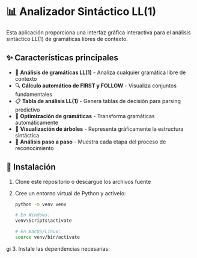 # 📊 Analizador Sintáctico LL(1)

Esta aplicación proporciona una interfaz gráfica interactiva para el análisis sintáctico LL(1) de gramáticas libres de contexto.

## ✨ Características principales

- 🧩 **Análisis de gramáticas LL(1)** - Analiza cualquier gramática libre de contexto
- 🔍 **Cálculo automático de FIRST y FOLLOW** - Visualiza conjuntos fundamentales
- 📋 **Tabla de análisis LL(1)** - Genera tablas de decisión para parsing predictivo
- 🔄 **Optimización de gramáticas** - Transforma gramáticas automáticamente
- 🌳 **Visualización de árboles** - Representa gráficamente la estructura sintáctica
- 🔢 **Análisis paso a paso** - Muestra cada etapa del proceso de reconocimiento

## 🚀 Instalación

1. Clone este repositorio o descargue los archivos fuente

2. Cree un entorno virtual de Python y actívelo:
   ```bash
   python -m venv venv
   
   # En Windows:
   venv\Scripts\activate
   
   # En macOS/Linux:
   source venv/bin/activate
gi
3. Instale las dependencias necesarias: